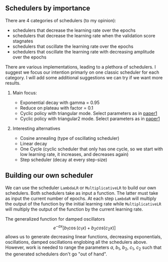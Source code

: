 
## Schedulers by importance
There are 4 categories of schedulers (to my opinion):
- schedulers that decrease the learning rate over the epochs
- schedulers that decrease the learning rate when the validation score stagnates
- schedulers that oscillate the learning rate over the epochs
- schedulers that oscillate the learning rate with decreasing amplitude over the epochs

There are various implementations, leading to a plethora of schedulers. I suggest we focus our intention primarly on
one classic scheduler for each category. I will add some additional suggestions we can try if we want more results.

1. Main focus:
   - Exponential decay with gamma = 0.95
   - Reduce on plateau with factor = 0.1
   - Cyclic policy with triangular mode. Select parameters as in [paper1](https://arxiv.org/pdf/1506.01186.pdf)
   - Cyclic policy with triangular2 mode. Select parameters as in [paper1](https://arxiv.org/pdf/1506.01186.pdf)
  
2. Interesting alternatives
   - Cosine annealing (type of oscillating scheduler)
   - Linear decay
   - One Cycle (cyclic scheduler that only has one cycle, so we start with low learning rate, it increases, and decreases again)
   - Step scheduler (decay at every step-size)
  
## Building our own scheduler
We can use the scheduler `LambdaLR` or `MultiplicativeLR` to build our own schedulers. Both schedulers take as input a function. The latter must take as input the current number of epochs. At each step `LambdaR` will multiply the output of the function by the initial learning rate while `MultiplicativeLR` will multiply the output of the function by the current learning rate.

The generalized function for damped oscillators $$e^{-ax}[b_1\cos(c_1x) + b_2cos(c_2x)]$$allows us to generate decreasing linear functions, decreasing exponentials, oscillations, damped oscillations englobing all the schedulers above. However, work is needed to range the parameters $a$, $b_1$, $b_2$, $c_1$, $c_2$ such that the generated schedulers don't go "out of hand".
